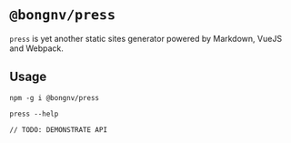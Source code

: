 # `@bongnv/press`

`press` is yet another static sites generator powered by Markdown, VueJS and Webpack.

## Usage

```
npm -g i @bongnv/press

press --help

// TODO: DEMONSTRATE API
```
